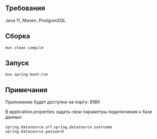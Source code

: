 ## Требования
Java 11,
Maven,
PostgresSQL 

## Сборка
`mvn clean compile`

## Запуск
`mvn spring-boot:run`

## Примечания
Приложение будет доступно на порту: 8189

В application.properties задать свои параметры подключения к базе данных:

`spring.datasource.url`
`spring.datasource.username`
`spring.datasource.password`